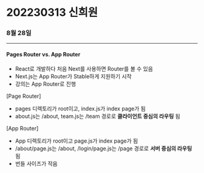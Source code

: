 # 202230313 신희원
### 8월 28일
---
#### Pages Router vs. App Router
* React로 개발하다 처음 Next를 사용하면 Router를 볼 수 있음
* Next.js는 App Router가 Stable하게 지원하기 시작
* 강의는 App Router로 진행

[Page Router]
* pages 디렉토리가 root이고, index.js가 index page가 됨
* about.js는 /about, team.js는 /team 경로로 **클라이언트 중심의 라우팅** 됨

[App Router]
* App 디렉토리가 root이고 page.js가 index page가 됨
* /about/page.js는 /about, /login/page.js는 /page 경로로 **서버 중심의 라우팅** 됨
* 번들 사이즈가 작음